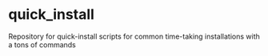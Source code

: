 # quick_install
Repository for quick-install scripts for common time-taking installations with a tons of commands
